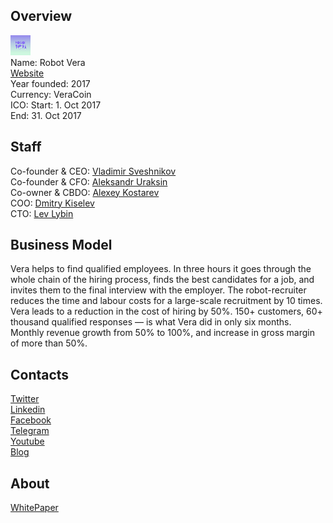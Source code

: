 ## Overview
![logo](../projects/logo/robot_vera.png)  
Name: Robot Vera  
[Website](https://ico.robotvera.com/en/)  
Year founded: 2017  
Currency: VeraCoin  
ICO: Start: 1. Oct 2017  
End: 31. Oct 2017
## Staff
Co-founder & CEO: [Vladimir Sveshnikov](../people/vladimir_sveshnikov.md)  
Co-founder & CFO: [Aleksandr Uraksin](../people/aleksandr_uraksin.md)  
Co-owner & CBDO: [Alexey Kostarev](../people/alexey_kostarev.md)  
COO: [Dmitry Kiselev](../people/dmitry_kiselev.md)  
CTO: [Lev Lybin](../people/lev_lybin.md)
## Business Model
Vera helps to find qualified employees. In three hours it goes through the whole chain of the hiring process, finds the best candidates for a job, and invites them to the final interview with the employer. The robot-recruiter reduces the time and labour costs for a large-scale recruitment by 10 times. Vera leads to a reduction in the cost of hiring by 50%. 150+ customers, 60+ thousand qualified responses — is what Vera did in only six months. Monthly revenue growth from 50% to 100%, and increase in gross margin of more than 50%.
## Contacts  
[Twitter](https://twitter.com/robotvera_en)  
[Linkedin](https://www.linkedin.com/company/11260798/)  
[Facebook](https://www.facebook.com/robotvera)  
[Telegram](https://t.me/ico_vera)  
[Youtube](https://www.youtube.com/channel/UCGqXTFQIxIsRpHCNs7Sv4_A)  
[Blog](https://ico.robotvera.com/en/3/)  
## About  
[WhitePaper](https://drive.google.com/file/d/0B1F2QfF_SatMT2hYdUJnNzI2LXM/view) 
